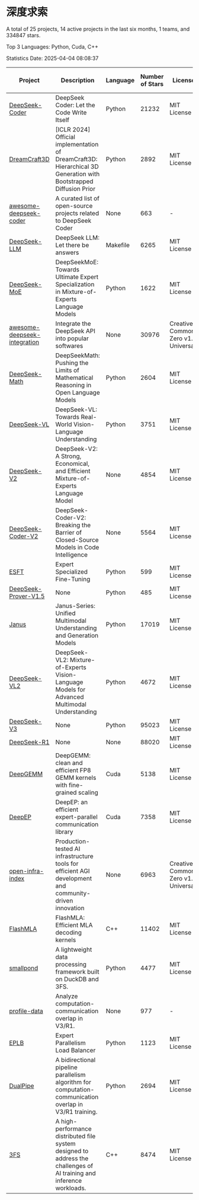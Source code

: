 # 深度求索

A total of 25 projects, 14 active projects in the last six months, 1 teams, and 334847 stars.

Top 3 Languages: Python, Cuda, C++

Statistics Date: 2025-04-04 08:08:37

| Project | Description | Language | Number of Stars | License | Creation Date | Last Updated Date | Last Pushed Date |
| --- | --- | --- | --- | --- | --- | --- | --- |
| [DeepSeek-Coder](https://github.com/deepseek-ai/DeepSeek-Coder) | DeepSeek Coder: Let the Code Write Itself | Python | 21232 | MIT License | 2023-10-20 | 2025-04-04 | 2024-05-21 |
| [DreamCraft3D](https://github.com/deepseek-ai/DreamCraft3D) | [ICLR 2024] Official implementation of DreamCraft3D: Hierarchical 3D Generation with Bootstrapped Diffusion Prior | Python | 2892 | MIT License | 2023-10-23 | 2025-04-03 | 2024-08-21 |
| [awesome-deepseek-coder](https://github.com/deepseek-ai/awesome-deepseek-coder) | A curated list of open-source projects related to DeepSeek Coder | None | 663 | - | 2023-11-06 | 2025-04-03 | 2024-04-03 |
| [DeepSeek-LLM](https://github.com/deepseek-ai/DeepSeek-LLM) | DeepSeek LLM: Let there be answers | Makefile | 6265 | MIT License | 2023-11-29 | 2025-04-04 | 2024-02-04 |
| [DeepSeek-MoE](https://github.com/deepseek-ai/DeepSeek-MoE) | DeepSeekMoE: Towards Ultimate Expert Specialization in Mixture-of-Experts Language Models | Python | 1622 | MIT License | 2024-01-02 | 2025-04-03 | 2024-01-16 |
| [awesome-deepseek-integration](https://github.com/deepseek-ai/awesome-deepseek-integration) | Integrate the DeepSeek API into popular softwares | None | 30976 | Creative Commons Zero v1.0 Universal | 2024-01-11 | 2025-04-04 | 2025-04-02 |
| [DeepSeek-Math](https://github.com/deepseek-ai/DeepSeek-Math) | DeepSeekMath: Pushing the Limits of Mathematical Reasoning in Open Language Models | Python | 2604 | MIT License | 2024-02-05 | 2025-04-03 | 2024-04-15 |
| [DeepSeek-VL](https://github.com/deepseek-ai/DeepSeek-VL) | DeepSeek-VL: Towards Real-World Vision-Language Understanding | Python | 3751 | MIT License | 2024-03-07 | 2025-04-04 | 2024-04-24 |
| [DeepSeek-V2](https://github.com/deepseek-ai/DeepSeek-V2) | DeepSeek-V2: A Strong, Economical, and Efficient Mixture-of-Experts Language Model | None | 4854 | MIT License | 2024-04-22 | 2025-04-03 | 2024-09-25 |
| [DeepSeek-Coder-V2](https://github.com/deepseek-ai/DeepSeek-Coder-V2) | DeepSeek-Coder-V2: Breaking the Barrier of Closed-Source Models in Code Intelligence | None | 5564 | MIT License | 2024-06-14 | 2025-04-04 | 2024-09-24 |
| [ESFT](https://github.com/deepseek-ai/ESFT) | Expert Specialized Fine-Tuning | Python | 599 | MIT License | 2024-07-04 | 2025-04-03 | 2024-09-22 |
| [DeepSeek-Prover-V1.5](https://github.com/deepseek-ai/DeepSeek-Prover-V1.5) | None | Python | 485 | MIT License | 2024-08-15 | 2025-04-03 | 2024-08-16 |
| [Janus](https://github.com/deepseek-ai/Janus) | Janus-Series: Unified Multimodal Understanding and Generation Models | Python | 17019 | MIT License | 2024-10-18 | 2025-04-03 | 2025-02-01 |
| [DeepSeek-VL2](https://github.com/deepseek-ai/DeepSeek-VL2) | DeepSeek-VL2: Mixture-of-Experts Vision-Language Models for Advanced Multimodal Understanding | Python | 4672 | MIT License | 2024-12-13 | 2025-04-04 | 2025-02-26 |
| [DeepSeek-V3](https://github.com/deepseek-ai/DeepSeek-V3) | None | Python | 95023 | MIT License | 2024-12-26 | 2025-04-04 | 2025-03-16 |
| [DeepSeek-R1](https://github.com/deepseek-ai/DeepSeek-R1) | None | None | 88020 | MIT License | 2025-01-20 | 2025-04-04 | 2025-02-24 |
| [DeepGEMM](https://github.com/deepseek-ai/DeepGEMM) | DeepGEMM: clean and efficient FP8 GEMM kernels with fine-grained scaling | Cuda | 5138 | MIT License | 2025-02-13 | 2025-04-04 | 2025-04-03 |
| [DeepEP](https://github.com/deepseek-ai/DeepEP) | DeepEP: an efficient expert-parallel communication library | Cuda | 7358 | MIT License | 2025-02-17 | 2025-04-04 | 2025-04-03 |
| [open-infra-index](https://github.com/deepseek-ai/open-infra-index) | Production-tested AI infrastructure tools for efficient AGI development and community-driven innovation | None | 6963 | Creative Commons Zero v1.0 Universal | 2025-02-21 | 2025-04-04 | 2025-03-04 |
| [FlashMLA](https://github.com/deepseek-ai/FlashMLA) | FlashMLA: Efficient MLA decoding kernels | C++ | 11402 | MIT License | 2025-02-21 | 2025-04-03 | 2025-03-01 |
| [smallpond](https://github.com/deepseek-ai/smallpond) | A lightweight data processing framework built on DuckDB and 3FS. | Python | 4477 | MIT License | 2025-02-24 | 2025-04-04 | 2025-03-05 |
| [profile-data](https://github.com/deepseek-ai/profile-data) | Analyze computation-communication overlap in V3/R1. | None | 977 | - | 2025-02-26 | 2025-04-04 | 2025-03-21 |
| [EPLB](https://github.com/deepseek-ai/EPLB) | Expert Parallelism Load Balancer | Python | 1123 | MIT License | 2025-02-26 | 2025-04-04 | 2025-03-24 |
| [DualPipe](https://github.com/deepseek-ai/DualPipe) | A bidirectional pipeline parallelism algorithm for computation-communication overlap in V3/R1 training. | Python | 2694 | MIT License | 2025-02-26 | 2025-04-03 | 2025-03-10 |
| [3FS](https://github.com/deepseek-ai/3FS) |  A high-performance distributed file system designed to address the challenges of AI training and inference workloads.  | C++ | 8474 | MIT License | 2025-02-27 | 2025-04-04 | 2025-04-04 |
